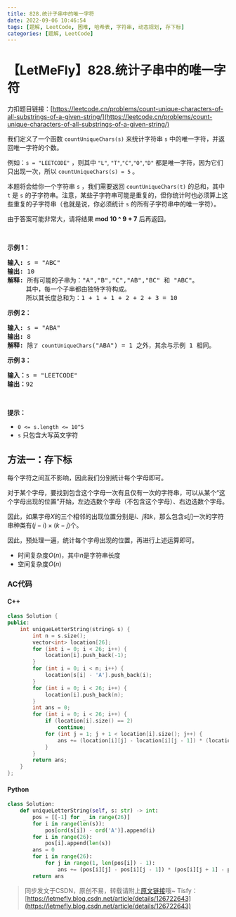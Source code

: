 ```yaml
---
title: 828.统计子串中的唯一字符
date: 2022-09-06 10:46:54
tags: [题解, LeetCode, 困难, 哈希表, 字符串, 动态规划, 存下标]
categories: [题解, LeetCode]
---
```


# 【LetMeFly】828.统计子串中的唯一字符

力扣题目链接：[https://leetcode.cn/problems/count-unique-characters-of-all-substrings-of-a-given-string/](https://leetcode.cn/problems/count-unique-characters-of-all-substrings-of-a-given-string/)

<p>我们定义了一个函数 <code>countUniqueChars(s)</code> 来统计字符串 <code>s</code> 中的唯一字符，并返回唯一字符的个数。</p>

<p>例如：<code>s = "LEETCODE"</code> ，则其中 <code>"L"</code>, <code>"T"</code>,<code>"C"</code>,<code>"O"</code>,<code>"D"</code> 都是唯一字符，因为它们只出现一次，所以 <code>countUniqueChars(s) = 5</code> 。</p>

<p>本题将会给你一个字符串 <code>s</code> ，我们需要返回 <code>countUniqueChars(t)</code> 的总和，其中 <code>t</code> 是 <code>s</code> 的子字符串。注意，某些子字符串可能是重复的，但你统计时也必须算上这些重复的子字符串（也就是说，你必须统计 <code>s</code> 的所有子字符串中的唯一字符）。</p>

<p>由于答案可能非常大，请将结果 <strong>mod 10 ^ 9 + 7</strong> 后再返回。</p>

<p>&nbsp;</p>

<p><strong>示例 1：</strong></p>

<pre>
<strong>输入: </strong>s = "ABC"
<strong>输出: </strong>10
<strong>解释:</strong> 所有可能的子串为："A","B","C","AB","BC" 和 "ABC"。
     其中，每一个子串都由独特字符构成。
     所以其长度总和为：1 + 1 + 1 + 2 + 2 + 3 = 10
</pre>

<p><strong>示例 2：</strong></p>

<pre>
<strong>输入: </strong>s = "ABA"
<strong>输出: </strong>8
<strong>解释: </strong>除<code>了 countUniqueChars</code>("ABA") = 1 之外，其余与示例 1 相同。
</pre>

<p><strong>示例 3：</strong></p>

<pre>
<strong>输入：</strong>s = "LEETCODE"
<strong>输出：</strong>92
</pre>

<p>&nbsp;</p>

<p><strong>提示：</strong></p>

<ul>
	<li><code>0 &lt;= s.length &lt;= 10^5</code></li>
	<li><code>s</code> 只包含大写英文字符</li>
</ul>


    
## 方法一：存下标

每个字符之间互不影响，因此我们分别统计每个字母即可。

对于某个字母，要找到包含这个字母一次有且仅有一次的字符串，可以从某个“这个字母出现的位置”开始，左边选数个字母（不包含这个字母）、右边选数个字母。

因此，如果字母$X$的三个相邻的出现位置分别是$i$、$j$和$k$，那么包含$s[j]$一次的字符串种类有$(j-i)\times(k-j)$个。

因此，预处理一遍，统计每个字母出现的位置，再进行上述运算即可。

+ 时间复杂度$O(n)$，其中$n$是字符串长度
+ 空间复杂度$O(n)$

### AC代码

#### C++

```cpp
class Solution {
public:
    int uniqueLetterString(string& s) {
        int n = s.size();
        vector<int> location[26];
        for (int i = 0; i < 26; i++) {
            location[i].push_back(-1);
        }
        for (int i = 0; i < n; i++) {
            location[s[i] - 'A'].push_back(i);
        }
        for (int i = 0; i < 26; i++) {
            location[i].push_back(n);
        }
        int ans = 0;
        for (int i = 0; i < 26; i++) {
            if (location[i].size() == 2)
                continue;
            for (int j = 1; j + 1 < location[i].size(); j++) {
                ans += (location[i][j] - location[i][j - 1]) * (location[i][j + 1] - location[i][j]);
            }
        }
        return ans;
    }
};
```

#### Python

```python
class Solution:
    def uniqueLetterString(self, s: str) -> int:
        pos = [[-1] for _ in range(26)]
        for i in range(len(s)):
            pos[ord(s[i]) - ord('A')].append(i)
        for i in range(26):
            pos[i].append(len(s))
        ans = 0
        for i in range(26):
            for j in range(1, len(pos[i]) - 1):
                ans += (pos[i][j] - pos[i][j - 1]) * (pos[i][j + 1] - pos[i][j])
        return ans
```

> 同步发文于CSDN，原创不易，转载请附上[原文链接](https://blog.letmefly.xyz/2022/09/06/LeetCode%200828.%E7%BB%9F%E8%AE%A1%E5%AD%90%E4%B8%B2%E4%B8%AD%E7%9A%84%E5%94%AF%E4%B8%80%E5%AD%97%E7%AC%A6/)哦~
> Tisfy：[https://letmefly.blog.csdn.net/article/details/126722643](https://letmefly.blog.csdn.net/article/details/126722643)
